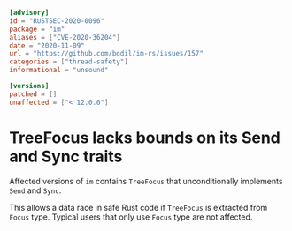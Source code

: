 ```toml
[advisory]
id = "RUSTSEC-2020-0096"
package = "im"
aliases = ["CVE-2020-36204"]
date = "2020-11-09"
url = "https://github.com/bodil/im-rs/issues/157"
categories = ["thread-safety"]
informational = "unsound"

[versions]
patched = []
unaffected = ["< 12.0.0"]
```

# TreeFocus lacks bounds on its Send and Sync traits

Affected versions of `im` contains `TreeFocus` that unconditionally implements `Send` and `Sync`.

This allows a data race in safe Rust code if `TreeFocus` is extracted from `Focus` type.
Typical users that only use `Focus` type are not affected.
